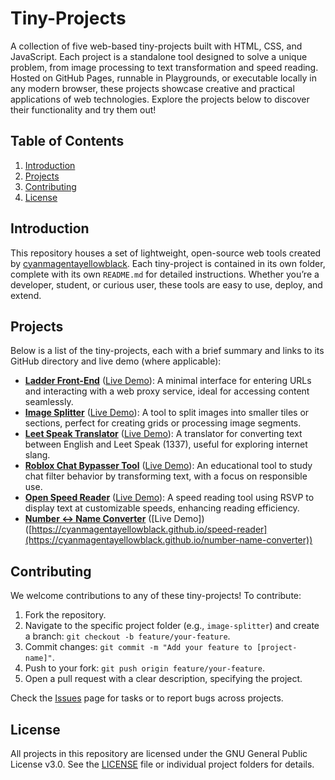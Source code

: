 
# Tiny-Projects

A collection of five web-based tiny-projects built with HTML, CSS, and JavaScript. Each project is a standalone tool designed to solve a unique problem, from image processing to text transformation and speed reading. Hosted on GitHub Pages, runnable in Playgrounds, or executable locally in any modern browser, these projects showcase creative and practical applications of web technologies. Explore the projects below to discover their functionality and try them out!

## Table of Contents
1. [Introduction](#introduction)
2. [Projects](#projects)
3. [Contributing](#contributing)
4. [License](#license)

## Introduction

This repository houses a set of lightweight, open-source web tools created by [cyanmagentayellowblack](https://github.com/cyanmagentayellowblack). Each tiny-project is contained in its own folder, complete with its own `README.md` for detailed instructions. Whether you’re a developer, student, or curious user, these tools are easy to use, deploy, and extend.

## Projects

Below is a list of the tiny-projects, each with a brief summary and links to its GitHub directory and live demo (where applicable):

- **[Ladder Front-End](https://github.com/cyanmagentayellowblack/cyanmagentayellowblack.github.io/tree/main/ladder-frontend)** ([Live Demo](https://cyanmagentayellowblack.github.io/ladder-frontend)): A minimal interface for entering URLs and interacting with a web proxy service, ideal for accessing content seamlessly.
- **[Image Splitter](https://github.com/cyanmagentayellowblack/cyanmagentayellowblack.github.io/tree/main/image-splitter)** ([Live Demo](https://cyanmagentayellowblack.github.io/image-splitter)): A tool to split images into smaller tiles or sections, perfect for creating grids or processing image segments.
- **[Leet Speak Translator](https://github.com/cyanmagentayellowblack/cyanmagentayellowblack.github.io/tree/main/leet-speak-translator)** ([Live Demo](https://cyanmagentayellowblack.github.io/leet-speak-translator)): A translator for converting text between English and Leet Speak (1337), useful for exploring internet slang.
- **[Roblox Chat Bypasser Tool](https://github.com/cyanmagentayellowblack/cyanmagentayellowblack.github.io/tree/main/roblox-chat-bypasser-tool)** ([Live Demo](https://cyanmagentayellowblack.github.io/roblox-chat-bypasser-tool)): An educational tool to study chat filter behavior by transforming text, with a focus on responsible use.
- **[Open Speed Reader](https://github.com/cyanmagentayellowblack/cyanmagentayellowblack.github.io/tree/main/speed-reader)** ([Live Demo](https://cyanmagentayellowblack.github.io/speed-reader)): A speed reading tool using RSVP to display text at customizable speeds, enhancing reading efficiency.
- **[Number ↔ Name Converter](https://github.com/cyanmagentayellowblack/cyanmagentayellowblack.github.io/tree/main/number-name-converter)** ([Live Demo])([https://cyanmagentayellowblack.github.io/speed-reader](https://cyanmagentayellowblack.github.io/number-name-converter))

## Contributing

We welcome contributions to any of these tiny-projects! To contribute:
1. Fork the repository.
2. Navigate to the specific project folder (e.g., `image-splitter`) and create a branch: `git checkout -b feature/your-feature`.
3. Commit changes: `git commit -m "Add your feature to [project-name]"`.
4. Push to your fork: `git push origin feature/your-feature`.
5. Open a pull request with a clear description, specifying the project.

Check the [Issues](https://github.com/cyanmagentayellowblack/cyanmagentayellowblack.github.io/issues) page for tasks or to report bugs across projects.

## License

All projects in this repository are licensed under the GNU General Public License v3.0. See the [LICENSE](https://www.gnu.org/licenses/gpl-3.0.txt) file or individual project folders for details.
